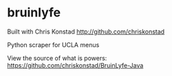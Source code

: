 bruinlyfe
=========
Built with Chris Konstad http://github.com/chriskonstad

Python scraper for UCLA menus 

View the source of what is powers: https://github.com/chriskonstad/BruinLyfe-Java
